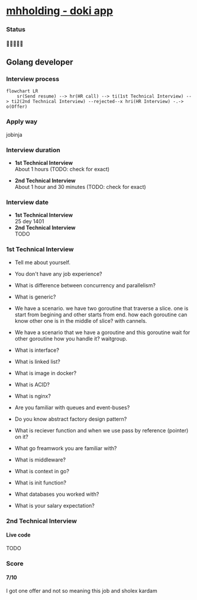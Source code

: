 # [mhholding - doki app](http://www.nexu.co/)

### Status
#### 📜📞🔧🔧❌
## Golang developer
### Interview process
```mermaid
flowchart LR
    sr(Send resume) --> hr(HR call) --> ti(1st Technical Interview) --> ti2(2nd Technical Interview) --rejected--x hri(HR Interview) -.-> o(Offer)
```

### Apply way
jobinja

### Interview duration
- **1st Technical Interview** <br> About 1 hours (TODO: check for exact)

- **2nd Technical Interview** <br> About 1 hour and 30 minutes (TODO: check for exact)

### Interview date
- **1st Technical Interview** <br /> 25 dey 1401
- **2nd Technical Interview** <br /> TODO

### 1st Technical Interview

- Tell me about yourself.

- You don't have any job experience?

- What is difference between concurrency and parallelism?

- What is generic?

- We have a scenario. we have two goroutine that traverse a slice. one is start from begining and other starts from end. how each goroutine can know other one is in the middle of slice? with cannels.

- We have a scenario that we have a goroutine and this goroutine wait for other goroutine how you handle it? waitgroup.

- What is interface?

- What is linked list?

- What is image in docker?

- What is ACID?

- What is nginx?

- Are you familiar with queues and event-buses?

- Do you know abstract factory design pattern?

- What is reciever function and when we use pass by reference (pointer) on it?

- What go freamwork you are familiar with?

- What is middleware?

- What is context in go?

- What is init function?

- What databases you worked with?

- What is your salary expectation?

### 2nd Technical Interview
#### Live code
TODO

### Score
#### 7/10
I got one offer and not so meaning this job and sholex kardam
